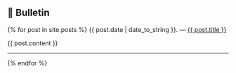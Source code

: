 ## 📰 Bulletin

<div class="posts">
	{% for post in site.posts %}
	    <span>{{ post.date | date_to_string }}</span>. — <a href="{{ post.url }}" title="{{ post.title }}">{{ post.title }}</a>
        <p>{{ post.content }}</p>
	<hr>
	{% endfor %}
</div>
